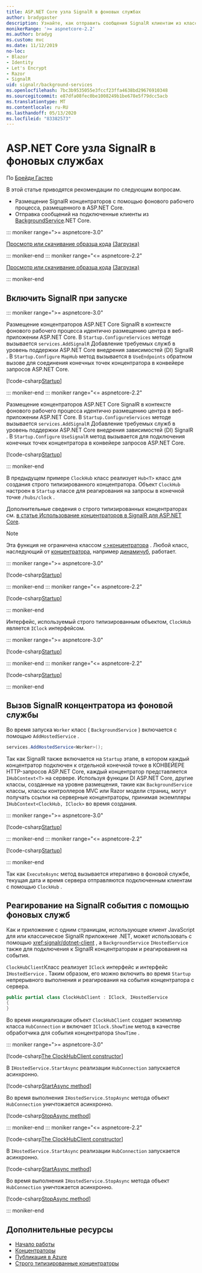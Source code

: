```yaml
---
title: ASP.NET Core узла SignalR в фоновых службах
author: bradygaster
description: Узнайте, как отправить сообщения SignalR клиентам из классов .NET Core BackgroundService.
monikerRange: '>= aspnetcore-2.2'
ms.author: bradyg
ms.custom: mvc
ms.date: 11/12/2019
no-loc:
- Blazor
- Identity
- Let's Encrypt
- Razor
- SignalR
uid: signalr/background-services
ms.openlocfilehash: 7bc3b9535055e3fccf23ffa4638bd29676910348
ms.sourcegitcommit: e87dfa08fec0be1008249b1be678e5f79dcc5acb
ms.translationtype: MT
ms.contentlocale: ru-RU
ms.lasthandoff: 05/13/2020
ms.locfileid: "83382573"
---
```

# <a name="host-aspnet-core-signalr-in-background-services"></a>ASP.NET Core узла SignalR в фоновых службах

По [Брейди Гастер](https://twitter.com/bradygaster)

В этой статье приводятся рекомендации по следующим вопросам.

* Размещение SignalR концентраторов с помощью фонового рабочего процесса, размещенного в ASP.NET Core.
* Отправка сообщений на подключенные клиенты из [BackgroundService](xref:Microsoft.Extensions.Hosting.BackgroundService).NET Core.

::: moniker range=">= aspnetcore-3.0"

[Просмотр или скачивание образца кода](https://github.com/dotnet/AspNetCore.Docs/tree/master/aspnetcore/signalr/background-service/samples/3.x) [(Загрузка)](xref:index#how-to-download-a-sample)

::: moniker-end
::: moniker range="<= aspnetcore-2.2"

[Просмотр или скачивание образца кода](https://github.com/dotnet/AspNetCore.Docs/tree/master/aspnetcore/signalr/background-service/samples/2.2) [(Загрузка)](xref:index#how-to-download-a-sample)

::: moniker-end

## <a name="enable-signalr-in-startup"></a>Включить SignalR при запуске

::: moniker range=">= aspnetcore-3.0"

Размещение концентраторов ASP.NET Core SignalR в контексте фонового рабочего процесса идентично размещению центра в веб-приложении ASP.NET Core. В `Startup.ConfigureServices` методе вызывается `services.AddSignalR` Добавление требуемых служб в уровень поддержки ASP.NET Core внедрения зависимостей (DI) SignalR . В `Startup.Configure` `MapHub` метод вызывается в `UseEndpoints` обратном вызове для соединения конечных точек концентратора в конвейере запросов ASP.NET Core.

[!code-csharp[Startup](background-service/samples/3.x/Server/Startup.cs?name=Startup)]

::: moniker-end
::: moniker range="<= aspnetcore-2.2"

Размещение концентраторов ASP.NET Core SignalR в контексте фонового рабочего процесса идентично размещению центра в веб-приложении ASP.NET Core. В `Startup.ConfigureServices` методе вызывается `services.AddSignalR` Добавление требуемых служб в уровень поддержки ASP.NET Core внедрения зависимостей (DI) SignalR . В `Startup.Configure` `UseSignalR` метод вызывается для подключения конечных точек концентратора в конвейере запросов ASP.NET Core.

[!code-csharp[Startup](background-service/samples/2.2/Server/Startup.cs?name=Startup)]

::: moniker-end

В предыдущем примере `ClockHub` класс реализует `Hub<T>` класс для создания строго типизированного концентратора. Объект `ClockHub` настроен в `Startup` классе для реагирования на запросы в конечной точке `/hubs/clock` .

Дополнительные сведения о строго типизированных концентраторах см. [в статье Использование концентраторов в SignalR для ASP.NET Core](xref:signalr/hubs#strongly-typed-hubs).

> [!NOTE]
> Эта функция не ограничена классом [ \<>концентратора](xref:Microsoft.AspNetCore.SignalR.Hub`1) . Любой класс, наследующий от [концентратора](xref:Microsoft.AspNetCore.SignalR.Hub), например [динамичуб](xref:Microsoft.AspNetCore.SignalR.DynamicHub), работает.

::: moniker range=">= aspnetcore-3.0"

[!code-csharp[Startup](background-service/samples/3.x/Server/ClockHub.cs?name=ClockHub)]

::: moniker-end
::: moniker range="<= aspnetcore-2.2"

[!code-csharp[Startup](background-service/samples/2.2/Server/ClockHub.cs?name=ClockHub)]

::: moniker-end

Интерфейс, используемый строго типизированным объектом, `ClockHub` является `IClock` интерфейсом.

::: moniker range=">= aspnetcore-3.0"

[!code-csharp[Startup](background-service/samples/3.x/HubServiceInterfaces/IClock.cs?name=IClock)]

::: moniker-end
::: moniker range="<= aspnetcore-2.2"

[!code-csharp[Startup](background-service/samples/2.2/HubServiceInterfaces/IClock.cs?name=IClock)]

::: moniker-end

## <a name="call-a-signalr-hub-from-a-background-service"></a>Вызов SignalR концентратора из фоновой службы

Во время запуска `Worker` класс ( `BackgroundService` ) включается с помощью `AddHostedService` .

```csharp
services.AddHostedService<Worker>();
```

Так как SignalR также включается на `Startup` этапе, в котором каждый концентратор подключен к отдельной конечной точке в КОНВЕЙЕРЕ HTTP-запросов ASP.NET Core, каждый концентратор представляется `IHubContext<T>` на сервере. Используя функции DI ASP.NET Core, другие классы, созданные на уровне размещения, такие как `BackgroundService` классы, классы контроллеров MVC или Razor модели страниц, могут получать ссылки на серверные концентраторы, принимая экземпляры `IHubContext<ClockHub, IClock>` во время создания.

::: moniker range=">= aspnetcore-3.0"

[!code-csharp[Startup](background-service/samples/3.x/Server/Worker.cs?name=Worker)]

::: moniker-end
::: moniker range="<= aspnetcore-2.2"

[!code-csharp[Startup](background-service/samples/2.2/Server/Worker.cs?name=Worker)]

::: moniker-end

Так как `ExecuteAsync` метод вызывается итеративно в фоновой службе, текущая дата и время сервера отправляются подключенным клиентам с помощью `ClockHub` .

## <a name="react-to-signalr-events-with-background-services"></a>Реагирование на SignalR события с помощью фоновых служб

Как и приложение с одним страницам, использующее клиент JavaScript для или классическое SignalR приложение .NET, может использовать с помощью <xref:signalr/dotnet-client> , а `BackgroundService` `IHostedService` также для подключения к SignalR концентраторам и реагирования на события.

`ClockHubClient`Класс реализует `IClock` интерфейс и интерфейс `IHostedService` . Таким образом, его можно включить во время `Startup` непрерывного выполнения и реагирования на события концентратора с сервера.

```csharp
public partial class ClockHubClient : IClock, IHostedService
{
}
```

Во время инициализации объект `ClockHubClient` создает экземпляр класса `HubConnection` и включает `IClock.ShowTime` метод в качестве обработчика для события концентратора `ShowTime` .

::: moniker range=">= aspnetcore-3.0"

[!code-csharp[The ClockHubClient constructor](background-service/samples/3.x/Clients.ConsoleTwo/ClockHubClient.cs?name=ClockHubClientCtor)]

В `IHostedService.StartAsync` реализации `HubConnection` запускается асинхронно.

[!code-csharp[StartAsync method](background-service/samples/3.x/Clients.ConsoleTwo/ClockHubClient.cs?name=StartAsync)]

Во время выполнения `IHostedService.StopAsync` метода объект `HubConnection` уничтожается асинхронно.

[!code-csharp[StopAsync method](background-service/samples/3.x/Clients.ConsoleTwo/ClockHubClient.cs?name=StopAsync)]

::: moniker-end
::: moniker range="<= aspnetcore-2.2"

[!code-csharp[The ClockHubClient constructor](background-service/samples/2.2/Clients.ConsoleTwo/ClockHubClient.cs?name=ClockHubClientCtor)]

В `IHostedService.StartAsync` реализации `HubConnection` запускается асинхронно.

[!code-csharp[StartAsync method](background-service/samples/2.2/Clients.ConsoleTwo/ClockHubClient.cs?name=StartAsync)]

Во время выполнения `IHostedService.StopAsync` метода объект `HubConnection` уничтожается асинхронно.

[!code-csharp[StopAsync method](background-service/samples/2.2/Clients.ConsoleTwo/ClockHubClient.cs?name=StopAsync)]

::: moniker-end

## <a name="additional-resources"></a>Дополнительные ресурсы

* [Начало работы](xref:tutorials/signalr)
* [Концентраторы](xref:signalr/hubs)
* [Публикация в Azure](xref:signalr/publish-to-azure-web-app)
* [Строго типизированные концентраторы](xref:signalr/hubs#strongly-typed-hubs)
